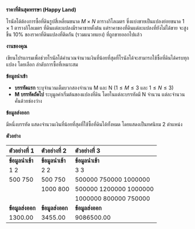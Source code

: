 **ราคาที่ดินสุดหรรษา (Happy Land)**

โรนัลโด้ต้องการซื้อที่ดินรูปสี่เหลี่ยมขนาด $M \times N$ ตารางกิโลเมตร ซึ่งแบ่งขายเป็นแปลงย่อยขนาด $1 \times 1$ ตารางกิโลเมตร ที่ดินแต่ละแปลงมีราคาขายตั้งต้น แต่ราคาของที่ดินแต่ละแปลงที่ยังไม่ได้ขาย จะสูงขึ้น 10% ของราคาที่ดินแปลงที่ติดกัน (รวมแนวทแยง) ที่ถูกขายออกไปแล้ว

**งานของคุณ**

เขียนโปรแกรมเพื่อช่วยโรนัลโด้คำนวณจำนวนเงินที่น้อยที่สุดที่โรนัลโด้จะสามารถใช้ซื้อที่ดินได้ครบทุกแปลง โดยเลือก ลำดับการซื้อที่เหมาะสม

**ข้อมูลนำเข้า**

* **บรรทัดแรก** ระบุจำนวนเต็มบวกสองจำนวน M และ N ($1\le M\le3$ และ $1\le N\le3$)
* **M บรรทัดถัดไป** ระบุมูลค่าเริ่มต้นของแปลงที่ดิน โดยในแต่ละบรรทัดมี N จำนวน แต่ละจำนวนคั่นด้วยช่องว่าง

**ข้อมูลส่งออก**

มีหนึ่งบรรทัด แสดงจำนวนเงินที่น้อยที่สุดที่ใช้ซื้อที่ดินได้ทั้งหมด โดยแสดงเป็นทศนิยม 2 ตำแหน่ง

**ตัวอย่าง**

| ตัวอย่างที่ 1 | ตัวอย่างที่ 2 | ตัวอย่างที่ 3 |
| :--- | :--- | :--- |
| **ข้อมูลนำเข้า** | **ข้อมูลนำเข้า** | **ข้อมูลนำเข้า** |
| 1 2 | 2 2 | 3 3 |
| 500 750 | 500 750 | 500000 750000 1000000 |
| | 1000 800 | 500000 1200000 1000000 |
| | | 1000000 800000 750000 |
| **ข้อมูลส่งออก** | **ข้อมูลส่งออก** | **ข้อมูลส่งออก** |
| 1300.00 | 3455.00 | 9086500.00 |